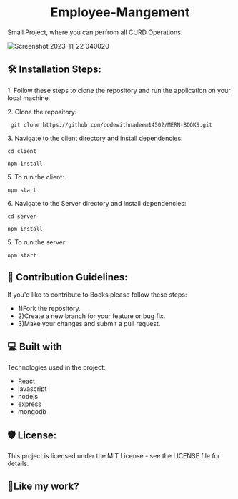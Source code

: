 

<h1 align="center" id="title">Employee-Mangement</h1>

<p id="description">Small Project, where you can perfrom all CURD Operations.</p>

![Screenshot 2023-11-22 040020](https://github.com/codewithnadeem14502/MERN_Employee-Mangement/assets/105824474/b6f88ff1-a304-456c-aa48-5a8594bc3f48)


<h2>🛠️ Installation Steps:</h2>

<p>1. Follow these steps to clone the repository and run the application on your local machine.</p>

<p>2. Clone the repository:</p>

```
 git clone https://github.com/codewithnadeem14502/MERN-BOOKS.git
```

<p>3. Navigate to the client directory and install dependencies:</p>

```
cd client 
```

```
npm install
```

<p>5. To run the client:</p>

```
npm start
```

<p>6. Navigate to the Server directory and install dependencies:</p>

```
cd server 
```

```
npm install
```

<p>5. To run the server:</p>

```
npm start
```


<h2>🍰 Contribution Guidelines:</h2>

If you'd like to contribute to Books please follow these steps: 
* 1)Fork the repository. 
* 2)Create a new branch for your feature or bug fix. 
* 3)Make your changes and submit a pull request.

  
  
<h2>💻 Built with</h2>

Technologies used in the project:

*   React
*   javascript
*   nodejs
*   express
*   mongodb

<h2>🛡️ License:</h2>

This project is licensed under the MIT License - see the LICENSE file for details.

<h2>💖Like my work?</h2>
